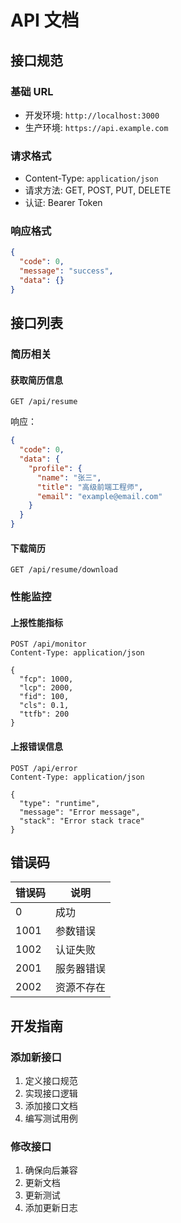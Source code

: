 # API 文档

## 接口规范

### 基础 URL
- 开发环境: `http://localhost:3000`
- 生产环境: `https://api.example.com`

### 请求格式
- Content-Type: `application/json`
- 请求方法: GET, POST, PUT, DELETE
- 认证: Bearer Token

### 响应格式
```json
{
  "code": 0,
  "message": "success",
  "data": {}
}
```

## 接口列表

### 简历相关

#### 获取简历信息
```
GET /api/resume
```

响应：
```json
{
  "code": 0,
  "data": {
    "profile": {
      "name": "张三",
      "title": "高级前端工程师",
      "email": "example@email.com"
    }
  }
}
```

#### 下载简历
```
GET /api/resume/download
```

### 性能监控

#### 上报性能指标
```
POST /api/monitor
Content-Type: application/json

{
  "fcp": 1000,
  "lcp": 2000,
  "fid": 100,
  "cls": 0.1,
  "ttfb": 200
}
```

#### 上报错误信息
```
POST /api/error
Content-Type: application/json

{
  "type": "runtime",
  "message": "Error message",
  "stack": "Error stack trace"
}
```

## 错误码

| 错误码 | 说明 |
|--------|------|
| 0 | 成功 |
| 1001 | 参数错误 |
| 1002 | 认证失败 |
| 2001 | 服务器错误 |
| 2002 | 资源不存在 |

## 开发指南

### 添加新接口
1. 定义接口规范
2. 实现接口逻辑
3. 添加接口文档
4. 编写测试用例

### 修改接口
1. 确保向后兼容
2. 更新文档
3. 更新测试
4. 添加更新日志 